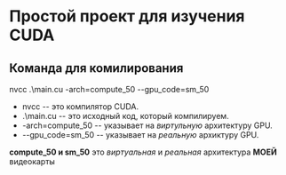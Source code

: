 # Простой проект для изучения CUDA
## Команда для комилирования
nvcc .\main.cu -arch=compute_50 --gpu_code=sm_50

- nvcc -- это компилятор CUDA.
- .\main.cu -- это исходный код, который компилируем.
- -arch=compute_50 -- указывает на *виртульную* архитектуру GPU.
- --gpu_code=sm_50 -- указывает на *реальную* архиктуру GPU.

**compute_50 и sm_50** это *виртуальная* и *реальная* архитектура **МОЕЙ** видеокарты

